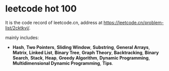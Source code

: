 # leetcode hot 100

It is the code record of leetcode.cn, address at https://leetcode.cn/problem-list/2cktkvj/.

mainly includes:
- **Hash**, **Two Pointers**, **Sliding Window**, **Substring**, **General Arrays**, **Matrix**, **Linked List**, **Binary Tree**, **Graph Theory**, **Backtracking**, **Binary Search**, **Stack**, **Heap**, **Greedy Algorithm**, **Dynamic Programming**, **Multidimensional Dynamic Programming**, **Tips**.
